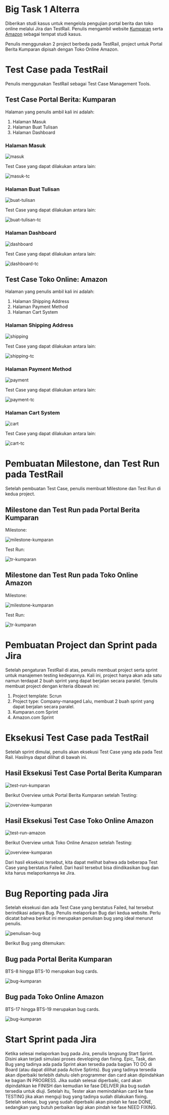 # Big Task 1 Alterra
Diberikan studi kasus untuk mengelola pengujian portal berita dan toko online melalui Jira dan TestRail. Penulis mengambil website [Kumparan](https://kumparan.com) serta [Amazon](https://www.amazon.com) sebagai tempat studi kasus.

Penulis menggunakan 2 project berbeda pada TestRail, project untuk Portal Berita Kumparan dipisah dengan Toko Online Amazon.
# Test Case pada TestRail
Penulis menggunakan TestRail sebagai Test Case Management Tools.
## Test Case Portal Berita: Kumparan
Halaman yang penulis ambil kali ini adalah:
1. Halaman Masuk
2. Halaman Buat Tulisan
3. Halaman Dashboard

### Halaman Masuk
![masuk](./screenshots/login-page.png)

Test Case yang dapat dilakukan antara lain:

![masuk-tc](./screenshots/test-rail/kumaran/masuk.png)

### Halaman Buat Tulisan
![buat-tulisan](./screenshots/buat-tulisan.png)

Test Case yang dapat dilakukan antara lain:

![buat-tulisan-tc](./screenshots/test-rail/kumaran/buat-tulisan.png)

### Halaman Dashboard
![dashboard](./screenshots/dashboard.png)

Test Case yang dapat dilakukan antara lain:

![dashboard-tc](./screenshots/test-rail/kumaran/dashboard.png)

## Test Case Toko Online: Amazon
Halaman yang penulis ambil kali ini adalah:
1. Halaman Shipping Address
2. Halaman Payment Method
3. Halaman Cart System

### Halaman Shipping Address
![shipping](./screenshots/shipping-address.png)

Test Case yang dapat dilakukan antara lain:

![shipping-tc](./screenshots/test-rail/amazon/shipping.png)

### Halaman Payment Method
![payment](./screenshots/payment-method.png)

Test Case yang dapat dilakukan antara lain:

![payment-tc](./screenshots/test-rail/amazon/payment.png)

### Halaman Cart System
![cart](./screenshots/shipping-cart.png)

Test Case yang dapat dilakukan antara lain:

![cart-tc](./screenshots/test-rail/amazon/cart.png)



# Pembuatan Milestone, dan Test Run pada TestRail
Setelah pembuatan Test Case, penulis membuat Milestone dan Test Run di kedua project.
## Milestone dan Test Run pada Portal Berita Kumparan
Milestone:

![milestone-kumparan](./screenshots/test-rail/kumparan-milestone-before-testing.png)

Test Run:

![tr-kumparan](./screenshots/test-rail/kumparan-test-run-before-testing.png)

## Milestone dan Test Run pada Toko Online Amazon
Milestone:

![milestone-kumparan](./screenshots/test-rail/amazon-milestone-before-testing.png)

Test Run:

![tr-kumparan](./screenshots/test-rail/amazon-test-run-before-testing.png)

# Pembuatan Project dan Sprint pada Jira
Setelah pengaturan TestRail di atas, penulis membuat project serta sprint untuk manajemen testing kedepannya. Kali ini, project hanya akan ada satu namun terdapat 2 buah sprint yang dapat berjalan secara paralel. ![enulis membuat project dengan kriteria dibawah ini:
1. Project template: Scrun
2. Project type: Company-managed
Lalu, membuat 2 buah sprint yang dapat berjalan secara paralel.
1. Kumparan.com Sprint
2. Amazon.com Sprint

# Eksekusi Test Case pada TestRail
Setelah sprint dimulai, penulis akan eksekusi Test Case yang ada pada Test Rail. Hasilnya dapat dilihat di bawah ini.
## Hasil Eksekusi Test Case Portal Berita Kumparan
![test-run-kumparan](./screenshots/test-rail/kumparan-test-run-after-testing.png)

Berikut Overview untuk Portal Berita Kumparan setelah Testing:

![overview-kumparan](./screenshots/test-rail/kumparan-milestone-after-testing.png)

## Hasil Eksekusi Test Case Toko Online Amazon
![test-run-amazon](./screenshots/test-rail/amazon-test-run-after-testing.png)

Berikut Overview untuk Toko Online Amazon setelah Testing:

![overview-kumparan](./screenshots/test-rail/amazon-milestone-after-testing.png)

Dari hasil eksekusi tersebut, kita dapat melihat bahwa ada beberapa Test Case yang berstatus Failed. Dari hasil tersebut bisa diindikasikan bug dan kita harus melaporkannya ke Jira. 

# Bug Reporting pada Jira
Setelah eksekusi dan ada Test Case yang berstatus Failed, hal tersebut berindikasi adanya Bug. Penulis melaporkan Bug dari kedua website. Perlu dicatat bahwa berikut ini merupakan penulisan bug yang ideal menurut penulis.

![penulisan-bug](./screenshots/jira/contoh-penulisan-bug.png)

Berikut Bug yang ditemukan:
## Bug pada Portal Berita Kumparan
BTS-8 hingga BTS-10 merupakan bug cards.

![bug-kumparan](./screenshots/jira/kumparan-cards.png)

## Bug pada Toko Online Amazon
BTS-17 hingga BTS-19 merupakan bug cards.

![bug-kumparan](./screenshots/jira/amazon-cards.png)

# Start Sprint pada Jira
Ketika selesai melaporkan bug pada Jira, penulis langsung Start Sprint. Disini akan terjadi simulasi proses developing dan fixing. Epic, Task, dan Bug yang tadinya ada pada Sprint akan tersedia pada bagian TO DO di Board (atau dapat dilihat pada Active Sptints). Bug yang tadinya tersedia akan diperbaiki terlebih dahulu oleh programmer dan card akan dipindahkan ke bagian IN PROGRESS. Jika sudah selesai diperbaiki, card akan dipindahkan ke FINISH dan kemudian ke fase DELIVER jika bug sudah tersedia untuk diuji. Setelah itu, Tester akan memindahkan card ke fase TESTING jika akan menguji bug yang tadinya sudah dilakukan fixing. Setelah selesai, bug yang sudah diperbaiki akan pindah ke fase DONE, sedangkan yang butuh perbaikan lagi akan pindah ke fase NEED FIXING.







